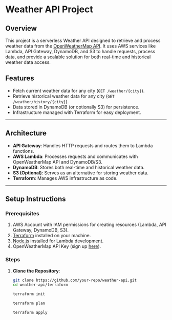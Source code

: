# Weather API Project

## **Overview**
This project is a serverless Weather API designed to retrieve and process weather data from the [OpenWeatherMap API](https://openweathermap.org/api). It uses AWS services like Lambda, API Gateway, DynamoDB, and S3 to handle requests, process data, and provide a scalable solution for both real-time and historical weather data access.

## **Features**
- Fetch current weather data for any city (`GET /weather/{city}`).
- Retrieve historical weather data for any city (`GET /weather/history/{city}`).
- Data stored in DynamoDB (or optionally S3) for persistence.
- Infrastructure managed with Terraform for easy deployment.

---

## **Architecture**
- **API Gateway**: Handles HTTP requests and routes them to Lambda functions.
- **AWS Lambda**: Processes requests and communicates with OpenWeatherMap API and DynamoDB/S3.
- **DynamoDB**: Stores both real-time and historical weather data.
- **S3 (Optional)**: Serves as an alternative for storing weather data.
- **Terraform**: Manages AWS infrastructure as code.

---

## **Setup Instructions**

### **Prerequisites**
1. AWS Account with IAM permissions for creating resources (Lambda, API Gateway, DynamoDB, S3).
2. [Terraform](https://www.terraform.io/downloads) installed on your machine.
3. [Node.js](https://nodejs.org/) installed for Lambda development.
4. OpenWeatherMap API Key (sign up [here](https://home.openweathermap.org/users/sign_up)).

### **Steps**
1. **Clone the Repository**:
   ```bash
   git clone https://github.com/your-repo/weather-api.git
   cd weather-api/terraform
   
   terraform init

   terraform plan

   terraform apply
